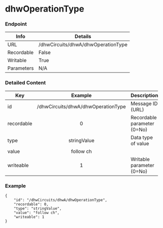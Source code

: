 # dhwOperationType



### Endpoint

| Info  | Details |
| ------------- | ------------- |
| URL   | /dhwCircuits/dhwA/dhwOperationType   |
| Recordable   | False   |
| Writable   | True   |
| Parameters  | N/A  |

### Detailed Content

|  Key  | Example | Description |
| ------------- | :------: | ------------------------------ |
|  id | /dhwCircuits/dhwA/dhwOperationType | Message ID (URL) |
|  recordable | 0 | Recordable parameter (0=No) |
|  type | stringValue | Data type of value |
|  value | follow ch |  |
|  writeable | 1 | Writable parameter (0=No) |



### Example
```
{
    "id": "/dhwCircuits/dhwA/dhwOperationType",
    "recordable": 0,
    "type": "stringValue",
    "value": "follow ch",
    "writeable": 1
}
```
